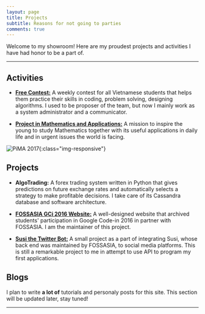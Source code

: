 ```yaml
---
layout: page
title: Projects
subtitle: Reasons for not going to parties
comments: true
---
```


Welcome to my showroom! Here are my proudest projects and activities I have had honor to be a part of.

---

## Activities

- **[Free Contest:](https://sites.google.com/site/kc97blf/)** A weekly contest for all Vietnamese students that helps them practice their skills in coding, problem solving, designing algorithms. I used to be proposer of the team, but now I mainly work as a system administrator and a communicator.

- **[Project in Mathematics and Applications:](http://pimavn.com)** A mission to inspire the young to study Mathematics together with its useful applications in daily life and in urgent issues the world is facing.

![PiMA 2017](/img/pima-1.jpg){:class="img-responsive"}

## Projects

- **AlgoTrading:** A forex trading system written in Python that gives predictions on future exchange rates and automatically selects a strategy to make profitable decisions. I take care of its Cassandra database and software architecture.

- **[FOSSASIA GCi 2016 Website:](http://gci16.fossasia.org)** A well-designed website that archived students' participation in Google Code-in 2016 in partner with FOSSASIA. I am the maintainer of this project.

- **[Susi the Twitter Bot:](https://github.com/fossasia/susi_tweetbot)** A small project as a part of integrating Susi, whose back end was maintained by FOSSASIA, to social media platforms. This is still a remarkable project to me in attempt to use API to program my first applications.

## Blogs

I plan to write **a lot of** tutorials and personaly posts for this site. This section will be updated later, stay tuned!

---
